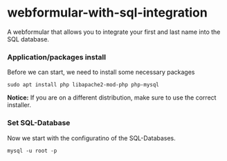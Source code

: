 # webformular-with-sql-integration
A webformular that allows you to integrate your first and last name into the SQL database.


### Application/packages install
Before we can start, we need to install some necessary packages
```
sudo apt install php libapache2-mod-php php-mysql
```
**Notice:** If you are on a different distribution, make sure to use the correct installer.

### Set SQL-Database
Now we start with the configuratino of the SQL-Databases.
```
mysql -u root -p
```
